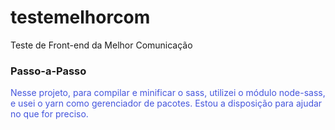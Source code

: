 # testemelhorcom


<p>Teste de Front-end da Melhor Comunicação</p>

<h3><strong>Passo-a-Passo</strong></h3>

<p style="color: #4455dd">Nesse projeto, para compilar e minificar o sass, utilizei o módulo node-sass, e usei o yarn como gerenciador de pacotes.
Estou a disposição para ajudar no que for preciso.</p>